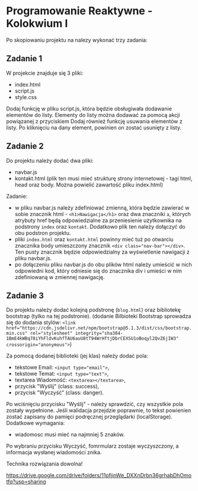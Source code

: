 # Programowanie Reaktywne - Kolokwium I

Po skopiowaniu projektu na nalezy wykonać trzy zadania:

## Zadanie 1

W projekcie znajduje się 3 pliki: 
- index.html
- script.js
- style.css

Dodaj funkcję w pliku script.js, która będzie obsługiwała dodawanie elementów do listy. Elementy do listy można dodawać za pomocą akcji powiązanej z przyciskiem
Dodaj również funkcję usuwania elementów z listy. Po kliknięciu na dany element, powinien on zostać usunięty z listy.


## Zadanie 2

Do projektu należy dodać dwa pliki:
- navbar.js
- kontakt.html (plik ten musi mieć strukturę strony internetowej - tagi html, head oraz body. Można powielić zawartość pliku index.html)

Zadanie:
- w pliku navbar.js należy zdefiniować zmienną, która będzie zawierać w sobie znacznik html - `<h1>Nawigacja</h1>` oraz dwa znaczniki `a`, 
których atrybuty href będą odpowiedzialne za przeniesienie użytkownika na podstrony `index` oraz `kontakt`. 
Dodatkowo plik ten należy dołączyć do obu podstron projektu.
- pliki `index.html` oraz `kontakt.html` powinny mieć tuż po otwarciu znacznika body umieszczony znacznik `<div class="nav-bar"></div>`. 
Ten pusty znacznik będzie odpowiedzialny za wyświetlenie nawigacji z pliku navbar.js.
- po dołączeniu pliku navbar.js do obu plików html należy umieścić w nich odpowiedni kod, który odniesie się do znacznika
 div i umieści w nim zdefiniowaną w zmiennej nawigację.

## Zadanie 3

Do projektu należy dodać kolejną podstronę (`blog.html`) oraz bibliotekę bootstrap (tylko na tej podstronie).
(dodanie Bilbioteki Bootstrap sprowadza się do dodania stylów: `<link href="https://cdn.jsdelivr.net/npm/bootstrap@5.1.3/dist/css/bootstrap.min.css" rel="stylesheet" integrity="sha384-1BmE4kWBq78iYhFldvKuhfTAU6auU8tT94WrHftjDbrCEXSU1oBoqyl2QvZ6jIW3" crossorigin="anonymous">`)

Za pomocą dodanej biblioteki (jej klas) należy dodać pola:
- tekstowe Email: `<input type="email">`,
- tekstowe Temat: `<input type="text">`,
- textarea Wiadomość: `<textarea></textarea>`,
- przycisk "Wyślij" (class: success),
- przycisk "Wyczyść" (class: danger).

Po wciśnięciu przycisku "Wyślij" - należy sprawdzić, czy wszystkie pola zostały wypełnione. Jeśli walidacja przejdzie poprawnie, to tekst powienien zostać zapisany do pamięci podręcznej przeglądarki (localStorage).
Dodatkowe wymagania: 
- wiadomosc musi mieć na najmniej 5 znaków.

 
Po wybraniu przycisku Wyczyść, fomrmularz zostaje wyczyszczony, a informacja wysłanej wiadomości znika.

Technika rozwiązania dowolna!

https://drive.google.com/drive/folders/11pfjinWe_DXXnDrbn36grhabDhOmotfq?usp=sharing
